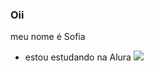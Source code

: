 ### Oii

meu nome é Sofia 

- estou estudando na Alura
![](https://tenor.com/u6k36fcsgifXYy.)
  
  
  



